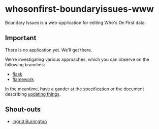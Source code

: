 # whosonfirst-boundaryissues-www

Boundary Issues is a web-application for editing Who's On First data.

## Important

There is no application yet. We'll get there.

We're investigating various approaches, which you can observe on the following branches:
* [flask](https://github.com/whosonfirst/whosonfirst-www-boundaryissues/tree/flask)
* [flamework](https://github.com/whosonfirst/whosonfirst-www-boundaryissues/tree/flamework)

In the meantime, have a gander at the [specification](https://github.com/whosonfirst/whosonfirst-www-boundaryissues/blob/master/SPEC.md) or the document describing [updating things](https://github.com/whosonfirst/whosonfirst-www-boundaryissues/blob/master/UPDATE.md).

## Shout-outs

* [Ingrid Burrington](http://lifewinning.com/)

